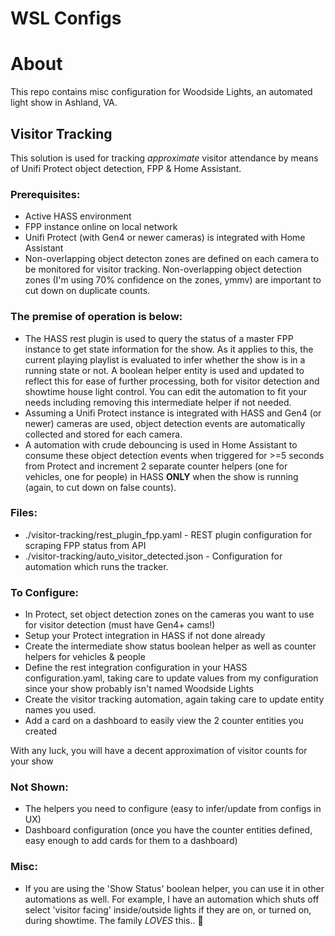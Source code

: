 # WSL Configs

# About

This repo contains misc configuration for Woodside Lights, an automated light show in Ashland, VA.

## Visitor Tracking

This solution is used for tracking *approximate* visitor attendance by means of Unifi Protect object detection, FPP & Home Assistant.

### Prerequisites:

- Active HASS environment
- FPP instance online on local network
- Unifi Protect (with Gen4 or newer cameras) is integrated with Home Assistant
- Non-overlapping object detecton zones are defined on each camera to be monitored for visitor tracking. Non-overlapping object detection zones (I'm using 70% confidence on the zones, ymmv) are important to cut down on duplicate counts.

### The premise of operation is below:

- The HASS rest plugin is used to query the status of a master FPP instance to get state information for the show. As it applies to this, the current playing playlist is evaluated to infer whether the show is in a running state or not. A boolean helper entity is used and updated to reflect this for ease of further processing, both for visitor detection and showtime house light control. You can edit the automation to fit your needs including removing this intermediate helper if not needed.
- Assuming a Unifi Protect instance is integrated with HASS and Gen4 (or newer) cameras are used, object detection events are automatically collected and stored for each camera.
- A automation with crude debouncing is used in Home Assistant to consume these object detection events when triggered for >=5 seconds from Protect and increment 2 separate counter helpers (one for vehicles, one for people) in HASS __ONLY__ when the show is running (again, to cut down on false counts).

### Files:

- ./visitor-tracking/rest_plugin_fpp.yaml - REST plugin configuration for scraping FPP status from API
- ./visitor-tracking/auto_visitor_detected.json - Configuration for automation which runs the tracker.

### To Configure:

* In Protect, set object detection zones on the cameras you want to use for visitor detection (must have Gen4+ cams!)
* Setup your Protect integration in HASS if not done already
* Create the intermediate show status boolean helper as well as counter helpers for vehicles & people
* Define the rest integration configuration in your HASS configuration.yaml, taking care to update values from my configuration since your show probably isn't named Woodside Lights
* Create the visitor tracking automation, again taking care to update entity names you used.
* Add a card on a dashboard to easily view the 2 counter entities you created

With any luck, you will have a decent approximation of visitor counts for your show

### Not Shown:

- The helpers you need to configure (easy to infer/update from configs in UX)
- Dashboard configuration (once you have the counter entities defined, easy enough to add cards for them to a dashboard)

### Misc:

- If you are using the 'Show Status' boolean helper, you can use it in other automations as well. For example, I have an automation which shuts off select 'visitor facing' inside/outside lights if they are on, or turned on, during showtime. The family *LOVES* this.. 🤪
